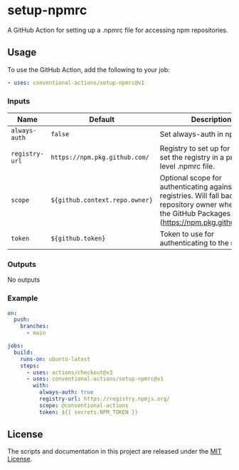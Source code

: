 # setup-npmrc

A GitHub Action for setting up a .npmrc file for accessing npm repositories.

## Usage

To use the GitHub Action, add the following to your job:

```yaml
- uses: conventional-actions/setup-npmrc@v1
```

### Inputs

| Name           | Default                        | Description                                                                                                                                                                |
|----------------|--------------------------------|----------------------------------------------------------------------------------------------------------------------------------------------------------------------------|
| `always-auth`  | `false`                        | Set always-auth in npmrc.                                                                                                                                                  |
| `registry-url` | `https://npm.pkg.github.com/`  | Registry to set up for auth. Will set the registry in a project level .npmrc file.                                                                                         |
| `scope`        | `${github.context.repo.owner}` | Optional scope for authenticating against scoped registries. Will fall back to the repository owner when using the GitHub Packages registry (https://npm.pkg.github.com/). |
| `token`        | `${github.token}`              | Token to use for authenticating to the registry                                                                                                                            |

### Outputs

No outputs

### Example

```yaml
on:
  push:
    branches:
      - main

jobs:
  build:
    runs-on: ubuntu-latest
    steps:
      - uses: actions/checkout@v3
      - uses: conventional-actions/setup-npmrc@v1
        with:
          always-auth: true
          registry-url: https://registry.npmjs.org/
          scope: @conventional-actions
          token: ${{ secrets.NPM_TOKEN }}
```

## License

The scripts and documentation in this project are released under the [MIT License](LICENSE).

